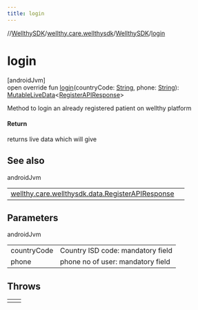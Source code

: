 ```yaml
---
title: login
---
```

//[WellthySDK](../../../index.html)/[wellthy.care.wellthysdk](../index.html)/[WellthySDK](index.html)/[login](login.html)



# login



[androidJvm]\
open override fun [login](login.html)(countryCode: [String](https://kotlinlang.org/api/latest/jvm/stdlib/kotlin/-string/index.html), phone: [String](https://kotlinlang.org/api/latest/jvm/stdlib/kotlin/-string/index.html)): [MutableLiveData](https://developer.android.com/reference/kotlin/androidx/lifecycle/MutableLiveData.html)&lt;[RegisterAPIResponse](../../wellthy.care.wellthysdk.data/-register-a-p-i-response/index.html)&gt;



Method to login an already registered patient on wellthy platform



#### Return



returns live data which will give



## See also


androidJvm

| | |
|---|---|
| [wellthy.care.wellthysdk.data.RegisterAPIResponse](../../wellthy.care.wellthysdk.data/-register-a-p-i-response/index.html) |  |



## Parameters


androidJvm

| | |
|---|---|
| countryCode | Country ISD code: mandatory field |
| phone | phone no of user: mandatory field |



## Throws


| | |
|---|---|
|  |  |



